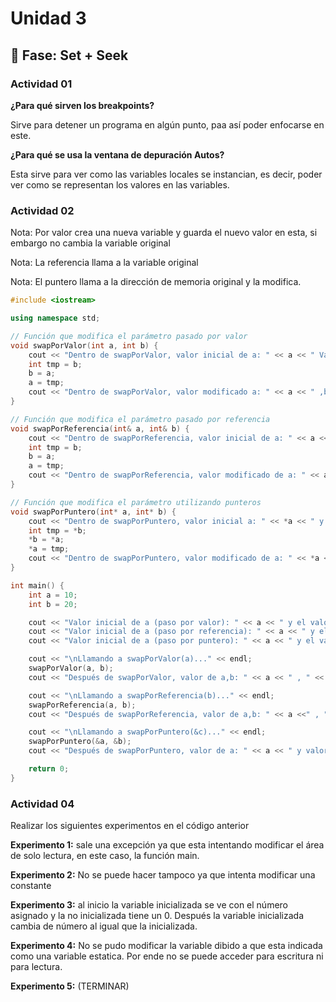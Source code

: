 # Unidad 3

## 🔎 Fase: Set + Seek

### Actividad 01

**¿Para qué sirven los breakpoints?**

Sirve para detener un programa en algún punto, paa así poder enfocarse en este.

**¿Para qué se usa la ventana de depuración Autos?**

Esta sirve para ver como las variables locales se instancian, es decir, poder ver como se representan los valores en las variables.

### Actividad 02

Nota: Por valor crea una nueva variable y guarda el nuevo valor en esta, si embargo no cambia la variable original

Nota: La referencia llama a la variable original

Nota: El puntero llama a la dirección de memoria original y la modifica.


``` c++
#include <iostream>

using namespace std;

// Función que modifica el parámetro pasado por valor
void swapPorValor(int a, int b) {
    cout << "Dentro de swapPorValor, valor inicial de a: " << a << " Valor inicial de b: " << b << endl;
    int tmp = b;
    b = a;
    a = tmp;
    cout << "Dentro de swapPorValor, valor modificado a: " << a << " ,b: " << b << endl;
}

// Función que modifica el parámetro pasado por referencia
void swapPorReferencia(int& a, int& b) {
    cout << "Dentro de swapPorReferencia, valor inicial de a: " << a << " Valor inicial de b: "<< b << endl;
	int tmp = b;
	b = a;
	a = tmp;
    cout << "Dentro de swapPorReferencia, valor modificado de a: " << a << "Valor modificado de b: "<< b << endl;
}

// Función que modifica el parámetro utilizando punteros
void swapPorPuntero(int* a, int* b) {
    cout << "Dentro de swapPorPuntero, valor inicial a: " << *a << " y valor inicial  de b"<< *b << endl;
	int tmp = *b;
	*b = *a;
	*a = tmp;
    cout << "Dentro de swapPorPuntero, valor modificado de a: " << *a << " Valor modificado de b: "<< *b <<endl;
}

int main() {
    int a = 10;
    int b = 20;

    cout << "Valor inicial de a (paso por valor): " << a << " y el valor inicial de b (paso por valor) " << b << endl;
    cout << "Valor inicial de a (paso por referencia): " << a << " y el valor inicial de b (paso por referencia) " << b << endl;
    cout << "Valor inicial de a (paso por puntero): " << a << " y el valor inicial de b (paso por puntero) " << b << endl;

    cout << "\nLlamando a swapPorValor(a)..." << endl;
    swapPorValor(a, b);
    cout << "Después de swapPorValor, valor de a,b: " << a << " , " << b << endl;

    cout << "\nLlamando a swapPorReferencia(b)..." << endl;
    swapPorReferencia(a, b);
    cout << "Después de swapPorReferencia, valor de a,b: " << a <<" , " <<b << endl;

    cout << "\nLlamando a swapPorPuntero(&c)..." << endl;
    swapPorPuntero(&a, &b);
    cout << "Después de swapPorPuntero, valor de a: " << a << " y valor modificado de b: "<< b << endl;

    return 0;
}
```

### Actividad 04

Realizar los siguientes experimentos en el código anterior

**Experimento 1:** sale una excepción ya que esta intentando modificar el área de solo lectura, en este caso, la función main.

**Experimento 2:** No se puede hacer tampoco ya que intenta modificar una constante

**Experimento 3:** al inicio la variable inicializada se ve con el número asignado y la no inicializada tiene un 0. Después la variable inicializada cambia de número al igual que la inicializada.

**Experimento 4:** No se pudo modificar la variable dibido a que esta indicada como una variable estatica. Por ende no se puede acceder para escritura ni para lectura.

**Experimento 5:** (TERMINAR)
